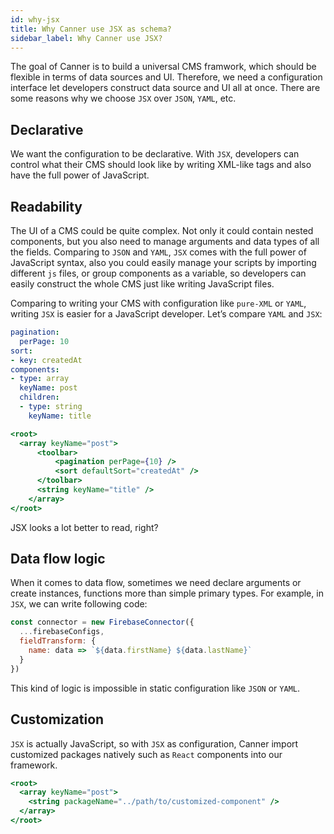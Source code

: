 ```yaml
---
id: why-jsx
title: Why Canner use JSX as schema?
sidebar_label: Why Canner use JSX?
---
```


The goal of Canner is to build a universal CMS framwork, which should be flexible in terms of data sources and UI. Therefore, we need a configuration interface let developers construct data source and UI all at once. There are some reasons why we choose `JSX` over `JSON`, `YAML`, etc.

## Declarative

We want the configuration to be declarative. With `JSX`, developers can control what their CMS should look like by writing XML-like tags and also have the full power of JavaScript.

## Readability

The UI of a CMS could be quite complex. Not only it could contain nested components, but you also need to manage arguments and data types of all the fields. Comparing to `JSON` and `YAML`, `JSX` comes with the full power of JavaScript syntax, also you could easily manage your scripts by importing different `js` files, or group components as a variable, so developers can easily construct the whole CMS just like writing JavaScript files.

Comparing to writing your CMS with configuration like `pure-XML` or `YAML`, writing `JSX` is easier for a JavaScript developer. 
Let’s compare `YAML` and `JSX`:

```yaml
pagination:
  perPage: 10
sort:
- key: createdAt
components:
- type: array
  keyName: post
  children:
  - type: string
    keyName: title
```

```jsx
<root>
  <array keyName="post">
      <toolbar>
          <pagination perPage={10} />
          <sort defaultSort="createdAt" />
      </toolbar>
      <string keyName="title" />
    </array>
</root>
```
JSX looks a lot better to read, right?

## Data flow logic
When it comes to data flow, sometimes we need declare arguments or create instances, functions more than simple primary types. For example, in `JSX`, we can write following code:

```js
const connector = new FirebaseConnector({
  ...firebaseConfigs,
  fieldTransform: {
    name: data => `${data.firstName} ${data.lastName}`
  }
})
```

This kind of logic is impossible in static configuration like `JSON` or `YAML`.

## Customization
`JSX` is actually JavaScript, so with `JSX` as configuration, Canner import customized packages natively such as `React` components into our framework.

```jsx
<root>
  <array keyName="post">
    <string packageName="../path/to/customized-component" />
  </array>
</root>
```